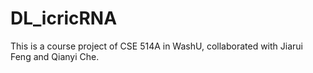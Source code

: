 # DL_icricRNA
This is a course project of CSE 514A in WashU, collaborated with Jiarui Feng and Qianyi Che.
